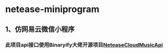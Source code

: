 # netease-miniprogram
## 1、仿网易云微信小程序

### 此项目api接口使用Binaryify大佬开源项目[NeteaseCloudMusicApi](https://github.com/Binaryify/NeteaseCloudMusicApi)




